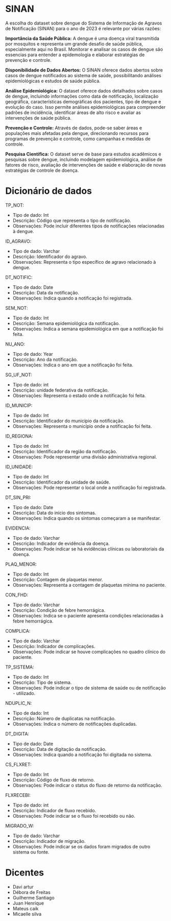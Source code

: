 # **SINAN**

A escolha do dataset sobre dengue do Sistema de Informação de Agravos de Notificação (SINAN) para o ano de 2023 é relevante por várias razões:

**Importância da Saúde Pública:** A dengue é uma doença viral transmitida por mosquitos e representa um grande desafio de saúde pública, especialmente aqui no Brasil. Monitorar e analisar os casos de dengue são essencias para entender a epidemologia e elaborar estratégias de prevenção e controle.

**Disponibilidade de Dados Abertos:** O SINAN oferece dados abertos sobre casos de dengue notificados ao sistema de saúde, possibilitando análises epidemiológicas e estudos de saúde pública.

**Análise Epidemiológica:** O dataset oferece dados detalhados sobre casos de dengue, incluindo informações como data de notificação, localização geográfica, características demográficas dos pacientes, tipo de dengue e evolução do caso. Isso permite análises epidemiológicas para compreender padrões de incidência, identificar áreas de alto risco e avaliar as intervenções de saúde pública.

**Prevenção e Controle:** Através de dados, pode-se saber áreas e populações mais afetadas pela dengue, direcionando recursos para programas de prevenção e controle, como campanhas e medidas de controle.

**Pesquisa Científica:** O dataset serve de base para estudos acadêmicos e pesquisas sobre dengue, incluindo modelagem epidemiológica, análise de fatores de risco, avaliação de intervenções de saúde e elaboração de novas estratégias de controle de doença.

# **Dicionário de dados**

TP_NOT:

- Tipo de dado: Int
- Descrição: Código que representa o tipo de notificação.
- Observações: Pode incluir diferentes tipos de notificações relacionadas à dengue.

ID_AGRAVO:

- Tipo de dado: Varchar 
- Descrição: Identificador do agravo.
- Observações: Representa o tipo específico de agravo relacionado à dengue.

DT_NOTIFIC:

- Tipo de dado: Date 
- Descrição: Data da notificação.
- Observações: Indica quando a notificação foi registrada.

SEM_NOT:

- Tipo de dado: Int
- Descrição: Semana epidemiológica da notificação.
- Observações: Indica a semana epidemiológica em que a notificação foi feita.

NU_ANO:

- Tipo de dado: Year
- Descrição: Ano da notificação.
- Observações: Indica o ano em que a notificação foi feita.

SG_UF_NOT:

- Tipo de dado: int
- Descrição: unidade federativa da notificação.
- Observações: Representa o estado onde a notificação foi feita.

ID_MUNICIP:

- Tipo de dado: Int
- Descrição: Identificador do município da notificação.
- Observações: Representa o município onde a notificação foi feita.

ID_REGIONA:

- Tipo de dado: Int
- Descrição: Identificador da região da notificação.
- Observações: Pode representar uma divisão administrativa regional.

ID_UNIDADE:

- Tipo de dado: Int
- Descrição: Identificador da unidade de saúde.
- Observações: Pode representar o local onde a notificação foi registrada.

DT_SIN_PRI:

- Tipo de dado: Date
- Descrição: Data do início dos sintomas.
- Observações: Indica quando os sintomas começaram a se manifestar.

EVIDENCIA:

- Tipo de dado: Varchar
- Descrição: Indicador de evidência da doença.
- Observações: Pode indicar se há evidências clínicas ou laboratoriais da doença.

PLAQ_MENOR:

- Tipo de dado: Int
- Descrição: Contagem de plaquetas menor.
- Observações: Representa a contagem de plaquetas mínima no paciente.

CON_FHD:

- Tipo de dado: Varchar
- Descrição: Condição de febre hemorrágica.
- Observações: Indica se o paciente apresenta condições relacionadas à febre hemorrágica.

COMPLICA:

- Tipo de dado: Varchar
- Descrição: Indicador de complicações.
- Observações: Pode indicar se houve complicações no quadro clínico do paciente.

TP_SISTEMA:

- Tipo de dado: Int
- Descrição: Tipo de sistema.
- Observações: Pode indicar o tipo de sistema de saúde ou de notificação - utilizado.

NDUPLIC_N:

- Tipo de dado: Int
- Descrição: Número de duplicatas na notificação.
- Observações: Indica o número de notificações duplicadas.

DT_DIGITA:

- Tipo de dado: Date
- Descrição: Data de digitação da notificação.
- Observações: Indica quando a notificação foi digitada no sistema.

CS_FLXRET:

- Tipo de dado: Int
- Descrição: Código de fluxo de retorno.
- Observações: Pode indicar o status do fluxo de retorno da notificação.

FLXRECEBI:

- Tipo de dado: int
- Descrição: Indicador de fluxo recebido.
- Observações: Pode indicar se o fluxo foi recebido ou não.

MIGRADO_W:

- Tipo de dado: Varchar
- Descrição: Indicador de migração.
- Observações: Pode indicar se os dados foram migrados de outro sistema ou fonte.

# **Dicentes**

* Davi artur 
* Débora de Freitas 
* Guilherme Santiago
* Juan Henrique 
* Mateus caik 
* Micaelle silva



